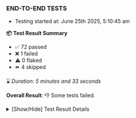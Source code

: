 ### END-TO-END TESTS

- Testing started at: June 25th 2025, 5:10:45 am

**📦 Test Result Summary**

- ✅ 72 passed
- ❌ 1 failed
- ⚠️ 0 flaked
- ⏩ 4 skipped

⌛ _Duration: 5 minutes and 33 seconds_

**Overall Result**: 👎 Some tests failed.



<details>
    <summary>[Show/Hide] Test Result Details</summary>
    <div markdown="1">

| Test | Browser | Test Case | Tags | Result |
| :---: | :---: | :--- | :---: | :---: |
| 1 | chromium-meshery-provider | Add a cluster connection by uploading kubeconfig file |  | ❌ |
| 2 | chromium-meshery-provider | Transition to disconnected state and then back to connected state |  | ➖ |
| 3 | chromium-meshery-provider | Transition to ignored state and then back to connected state |  | ➖ |
| 4 | chromium-meshery-provider | Transition to not found state and then back to connected state |  | ➖ |
| 5 | chromium-meshery-provider | Delete Kubernetes cluster connections |  | ➖ |

</div>
</details>


<!-- To see the full report, please visit our CI/CD pipeline with reporter. -->